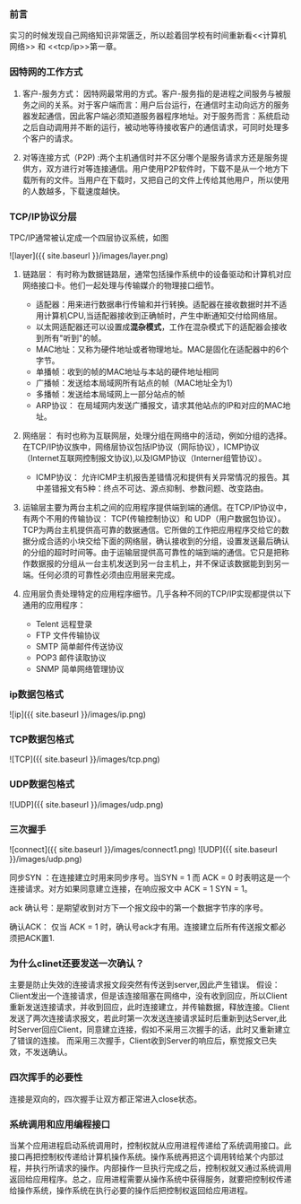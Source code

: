 ### 前言

实习的时候发现自己网络知识非常匮乏，所以趁着回学校有时间重新看<<计算机网络>> 和 <<tcp/ip>>第一章。

### 因特网的工作方式

 1. 客户-服务方式： 因特网最常用的方式。客户-服务指的是进程之间服务与被服务之间的关系。对于客户端而言：用户后台运行，在通信时主动向远方的服务器发起通信，因此客户端必须知道服务器程序地址。对于服务而言：系统启动之后自动调用并不断的运行，被动地等待接收客户的通信请求，可同时处理多个客户的请求。

 2. 对等连接方式（P2P) :两个主机通信时并不区分哪个是服务请求方还是服务提供方，双方进行对等连接通信。用户使用P2P软件时，下载不是从一个地方下载所有的文件。当用户在下载时，又把自己的文件上传给其他用户，所以使用的人数越多，下载速度越快。
 
### TCP/IP协议分层
TPC/IP通常被认定成一个四层协议系统，如图

![layer]({{ site.baseurl }}/images/layer.png)

1. 链路层： 有时称为数据链路层，通常包括操作系统中的设备驱动和计算机对应网络接口卡。他们一起处理与传输媒介的物理接口细节。

    * 适配器：用来进行数据串行传输和并行转换。适配器在接收数据时并不适用计算机CPU,当适配器接收到正确帧时，产生中断通知交付给网络层。
    * 以太网适配器还可以设置成**混杂模式**，工作在混杂模式下的适配器会接收到所有"听到"的帧。
    * MAC地址：又称为硬件地址或者物理地址。MAC是固化在适配器中的6个字节。
    * 单播帧：收到的帧的MAC地址与本站的硬件地址相同
	* 广播帧：发送给本局域网所有站点的帧（MAC地址全为1）
	* 多播帧：发送给本局域网上一部分站点的帧
    * ARP协议： 在局域网内发送广播报文，请求其他站点的IP和对应的MAC地址。
    
2. 网络层： 有时也称为互联网层，处理分组在网络中的活动，例如分组的选择。在TCP/IP协议族中，网络层协议包括IP协议（网际协议），ICMP协议（Internet互联网控制报文协议),以及IGMP协议（Interner组管协议）。

 
    * ICMP协议： 允许ICMP主机报告差错情况和提供有关异常情况的报告。其中差错报文有5种：终点不可达、源点抑制、参数问题、改变路由。
    
3. 运输层主要为两台主机之间的应用程序提供端到端的通信。在TCP/IP协议中，有两个不用的传输协议： TCP(传输控制协议）和 UDP（用户数据包协议）。TCP为两台主机提供高可靠的数据通信。它所做的工作把应用程序交给它的数据分成合适的小块交给下面的网络层，确认接收到的分组，设置发送最后确认的分组的超时时间等。由于运输层提供高可靠性的端到端的通信。它只是把称作数据报的分组从一台主机发送到另一台主机上，并不保证该数据能到到另一端。任何必须的可靠性必须由应用层来完成。

4. 应用层负责处理特定的应用程序细节。几乎各种不同的TCP/IP实现都提供以下通用的应用程序：
	* Telent 远程登录
	* FTP 文件传输协议
	* SMTP 简单邮件传送协议
	* POP3 邮件读取协议
	* SNMP 简单网络管理协议

### ip数据包格式
![ip]({{ site.baseurl }}/images/ip.png)

### TCP数据包格式
![TCP]({{ site.baseurl }}/images/tcp.png)

### UDP数据包格式
![UDP]({{ site.baseurl }}/images/udp.png)

### 三次握手
![connect]({{ site.baseurl }}/images/connect1.png)
![UDP]({{ site.baseurl }}/images/udp.png)

  同步SYN ：在连接建立时用来同步序号。当SYN = 1 而 ACK = 0 时表明这是一个连接请求。对方如果同意建立连接，在响应报文中 ACK = 1 SYN = 1。

  ack 确认号：是期望收到对方下一个报文段中的第一个数据字节序的序号。

  确认ACK： 仅当 ACK = 1 时，确认号ack才有用。连接建立后所有传送报文都必须把ACK置1.
	
### 为什么clinet还要发送一次确认？
主要是防止失效的连接请求报文段突然有传送到server,因此产生错误。
假设：Client发出一个连接请求，但是该连接阻塞在网络中，没有收到回应，所以Client重新发送连接请求，并收到回应，此时连接建立，并传输数据，释放连接。Client发送了两次连接请求报文，若此时第一次发送连接请求延时后重新到达Server,此时Server回应Client，同意建立连接，假如不采用三次握手的话，此时又重新建立了错误的连接。 而采用三次握手，Client收到Server的响应后，察觉报文已失效，不发送确认。
### 四次挥手的必要性
连接是双向的，四次握手让双方都正常进入close状态。
	
### 系统调用和应用编程接口
当某个应用进程启动系统调用时，控制权就从应用进程传递给了系统调用接口。此接口再把控制权传递给计算机操作系统。操作系统再把这个调用转给某个内部过程，并执行所请求的操作。内部操作一旦执行完成之后，控制权就又通过系统调用返回给应用程序。总之，应用进程需要从操作系统中获得服务，就要把控制权传递给操作系统，操作系统在执行必要的操作后把控制权返回给应用进程。

